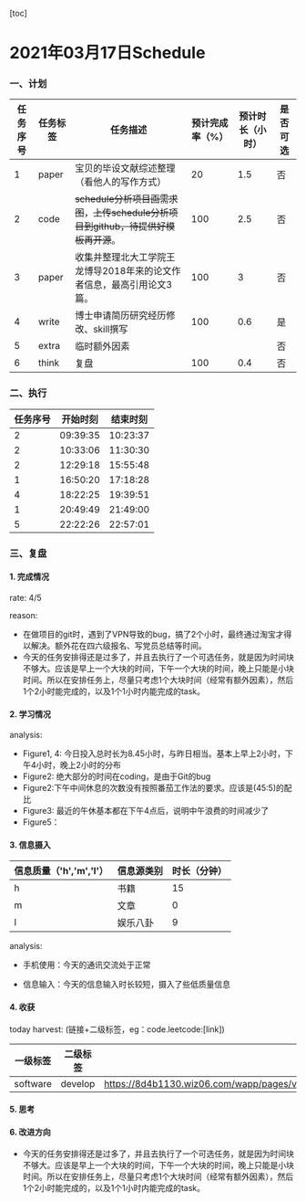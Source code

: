 [toc]

# 2021年03月17日Schedule

### 一、计划

| 任务序号 | 任务标签 | 任务描述                                                     | 预计完成率（%） | 预计时长（小时） | 是否可选 |
| -------- | -------- | ------------------------------------------------------------ | --------------- | ---------------- | -------- |
| 1        | paper    | 宝贝的毕设文献综述整理（看他人的写作方式）                   | 20              | 1.5              | 否       |
| 2        | code     | ~~schedule分析项目画需求图~~，~~上传schedule分析项目到github，待提供好模板再开源~~。 | 100             | 2.5              | 否       |
| 3        | paper    | 收集并整理北大工学院王龙博导2018年来的论文作者信息，最高引用论文3篇。 | 100             | 3                | 否       |
| 4        | write    | 博士申请简历研究经历修改、skill撰写                          | 100             | 0.6              | 是       |
| 5        | extra    | 临时额外因素                                                 |                 |                  | 否       |
| 6        | think    | 复盘                                                         | 100             | 0.4              | 否       |

### 二、执行

| 任务序号 | 开始时刻 | 结束时刻 |
| -------- | -------- | -------- |
| 2        | 09:39:35 | 10:23:37 |
| 2        | 10:33:06 | 11:30:30 |
| 2        | 12:29:18 | 15:55:48 |
| 1        | 16:50:20 | 17:18:28 |
| 4        | 18:22:25 | 19:39:51 |
| 1        | 20:49:49 | 21:49:00 |
| 5        | 22:22:26 | 22:57:01 |


### 三、复盘

#### 1. 完成情况

rate: 4/5

reason: 

- 在做项目的git时，遇到了VPN导致的bug，搞了2个小时，最终通过淘宝才得以解决。额外花在四六级报名、写党员总结等时间。
- 今天的任务安排得还是过多了，并且去执行了一个可选任务，就是因为时间块不够大。应该是早上一个大块的时间，下午一个大块的时间，晚上只能是小块时间。所以在安排任务上，尽量只考虑1个大块时间（经常有额外因素），然后1个2小时能完成的，以及1个1小时内能完成的task。



#### 2. 学习情况

analysis:

- Figure1, 4: 今日投入总时长为8.45小时，与昨日相当。基本上早上2小时，下午4小时，晚上2小时的分布
- Figure2: 绝大部分的时间在coding，是由于Git的bug
- Figure2:下午中间休息的次数没有按照番茄工作法的要求。应该是(45:5)的配比
- Figure3: 最近的午休基本都在下午4点后，说明中午浪费的时间减少了
- Figure5：



#### 3. 信息摄入
| 信息质量（'h','m','l'） | 信息源类别 | 时长（分钟） |
| ----------------------- | ---------- | ------------ |
| h                       | 书籍       | 15           |
| m                       | 文章       | 0            |
| l                       | 娱乐八卦   | 9            |

analysis: 

- 手机使用：今天的通讯交流处于正常

- 信息输入：今天的信息输入时长较短，摄入了些低质量信息

  

#### 4. 收获
today harvest:  (链接+二级标签，eg：code.leetcode:[link])

| 一级标签 | 二级标签 | 访问链接（如有）                                             |
| -------- | -------- | ------------------------------------------------------------ |
| software | develop  | https://8d4b1130.wiz06.com/wapp/pages/view/share/s/2diN4M0n917G2t5rDb1YqQeg3Yv9Hd3Tp4tT2c1e4M10QRJE |

#### 5. 思考

#### 6. 改进方向

- 今天的任务安排得还是过多了，并且去执行了一个可选任务，就是因为时间块不够大。应该是早上一个大块的时间，下午一个大块的时间，晚上只能是小块时间。所以在安排任务上，尽量只考虑1个大块时间（经常有额外因素），然后1个2小时能完成的，以及1个1小时内能完成的task。